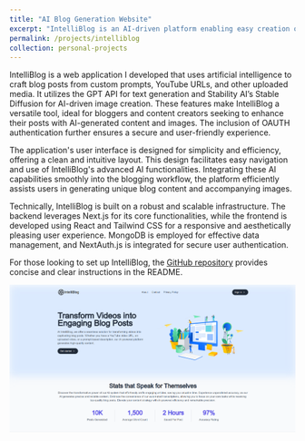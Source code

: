 ```yaml
---
title: "AI Blog Generation Website"
excerpt: "IntelliBlog is an AI-driven platform enabling easy creation of engaging blog posts from YouTube URLs, uploaded media, and user prompts, complete with user authentication.<br/><img src='/images/intelliblog.png'>"
permalink: /projects/intelliblog
collection: personal-projects
---
```




IntelliBlog is a web application I developed that uses artificial intelligence to craft blog posts from custom prompts, YouTube URLs, and other uploaded media. It utilizes the GPT API for text generation and Stability AI’s Stable Diffusion for AI-driven image creation. These features make IntelliBlog a versatile tool, ideal for bloggers and content creators seeking to enhance their posts with AI-generated content and images. The inclusion of OAUTH authentication further ensures a secure and user-friendly experience.

The application's user interface is designed for simplicity and efficiency, offering a clean and intuitive layout. This design facilitates easy navigation and use of IntelliBlog's advanced AI functionalities. Integrating these AI capabilities smoothly into the blogging workflow, the platform efficiently assists users in generating unique blog content and accompanying images.

Technically, IntelliBlog is built on a robust and scalable infrastructure. The backend leverages Next.js for its core functionalities, while the frontend is developed using React and Tailwind CSS for a responsive and aesthetically pleasing user experience. MongoDB is employed for effective data management, and NextAuth.js is integrated for secure user authentication. 

For those looking to set up IntelliBlog, the [GitHub repository](https://github.com/johnflanagan827/intelliblog) provides concise and clear instructions in the README.

<img src='/images/intelliblog_large.png'>